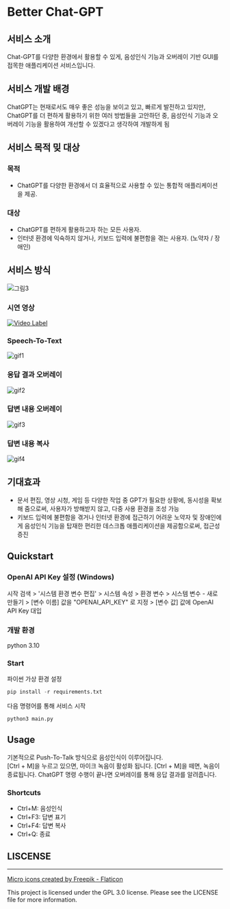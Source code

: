 # Better Chat-GPT

## 서비스 소개

Chat-GPT를 다양한 환경에서 활용할 수 있게, 음성인식 기능과 오버레이 기반 GUI를 접목한 애플리케이션 서비스입니다.

## 서비스 개발 배경
ChatGPT는 현재로서도 매우 좋은 성능을 보이고 있고, 빠르게 발전하고 있지만, ChatGPT를 더 편하게 활용하기 위한 여러 방법들을 고안하던 중, 음성인식 기능과 오버레이 기능을 활용하여 개선할 수 있겠다고 생각하여 개발하게 됨


## 서비스 목적 밎 대상
### 목적
- ChatGPT를 다양한 환경에서 더 효율적으로 사용할 수 있는 통합적 애플리케이션을 제공.
### 대상
- ChatGPT를 편하게 활용하고자 하는 모든 사용자.
- 인터넷 환경에 익숙하지 않거나, 키보드 입력에 불편함을 겪는 사용자. (노약자 / 장애인)

## 서비스 방식
![그림3](https://user-images.githubusercontent.com/54511614/233769776-f9ee83d0-28a2-46e9-a9cc-0b4780633291.jpg)  

### 시연 영상
[![Video Label](https://img.youtube.com/vi/nnsuko8Pxw8/0.jpg)](https://youtu.be/nnsuko8Pxw8)
   
### Speech-To-Text
![gif1](https://user-images.githubusercontent.com/54511614/233967342-c339b08e-df20-43d2-bc14-0a7149634011.gif)   
   
### 응답 결과 오버레이
![gif2](https://user-images.githubusercontent.com/54511614/233967385-63ceaab4-0a9c-4b7c-8b5b-66e5167430ce.gif)   
   
### 답변 내용 오버레이
![gif3](https://user-images.githubusercontent.com/54511614/233967411-fb4182e9-2a6b-4c76-86ca-e47345fb2d55.gif)   
   
### 답변 내용 복사
![gif4](https://user-images.githubusercontent.com/54511614/233970117-cf5018b1-2143-47a5-9633-d36c89e56b8f.gif)



## 기대효과
- 문서 편집, 영상 시청, 게임 등 다양한 작업 중 GPT가 필요한 상황에, 동시성을 확보해 줌으로써, 사용자가 방해받지 않고, 다중 사용 환경을 조성 가능
- 키보드 입력에 불편함을 겪거나 인터넷 환경에 접근하기 어려운 노약자 및 장애인에게 음성인식 기능을 탑재한 편리한 데스크톱 애플리케이션을 제공함으로써, 접근성 증진


## Quickstart
### OpenAI API Key 설정 (Windows)
시작 검색 > '시스템 환경 변수 편집' > 시스템 속성 > 환경 변수 > 시스템 변수 - 새로 만들기 > [변수 이름] 값을 "OPENAI_API_KEY" 로 지정 > [변수 값] 값에 OpenAI API Key 대입
### 개발 환경
python 3.10
### Start
파이썬 가상 환경 설정
```python
pip install -r requirements.txt
```
다음 명령어를 통해 서비스 시작
```
python3 main.py
``` 

## Usage

기본적으로 Push-To-Talk 방식으로 음성인식이 이루어집니다.   
[Ctrl + M]을 누르고 있으면, 마이크 녹음이 활성화 됩니다.
[Ctrl + M]을 떼면, 녹음이 종료됩니다.
ChatGPT 명령 수행이 끝나면 오버레이를 통해 응답 결과를 알려줍니다.

### Shortcuts

- Ctrl+M: 음성인식   
- Ctrl+F3: 답변 표기   
- Ctrl+F4: 답변 복사   
- Ctrl+Q: 종료


## LISCENSE
------------------------------------------------------------------------------
<a href="https://www.flaticon.com/free-icons/micro" title="micro icons">Micro icons created by Freepik - Flaticon</a>   

This project is licensed under the GPL 3.0 license. Please see the LICENSE file for more information.

